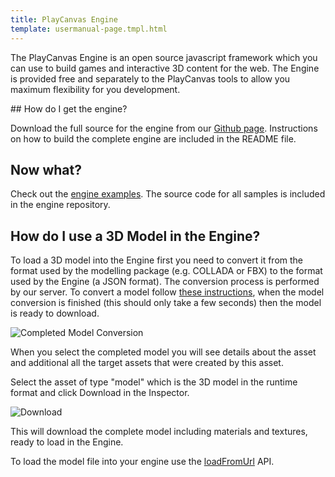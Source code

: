 ```yaml
---
title: PlayCanvas Engine
template: usermanual-page.tmpl.html
---
```


The PlayCanvas Engine is an open source javascript framework which you can use to build games and interactive 3D content for the web. The Engine is provided free and separately to the PlayCanvas tools to allow you maximum flexibility for you development.

## How do I get the engine?

Download the full source for the engine from our [Github page][1]. Instructions on how to build the complete engine are included in the README file.

## Now what?

Check out the [engine examples][2]. The source code for all samples is included in the engine repository.

## How do I use a 3D Model in the Engine?

To load a 3D model into the Engine first you need to convert it from the format used by the modelling package (e.g. COLLADA or FBX) to the format used by the Engine (a JSON format). The conversion process is performed by our server. To convert a model follow [these instructions][3], when the model conversion is finished (this should only take a few seconds) then the model is ready to download.

![Completed Model Conversion][6]

When you select the completed model you will see details about the asset and additional all the target assets that were created by this asset.

Select the asset of type "model" which is the 3D model in the runtime format and click Download in the Inspector.

![Download][7]

This will download the complete model including materials and textures, ready to load in the Engine.

To load the model file into your engine use the [loadFromUrl][5] API.

[1]: https://github.com/playcanvas/engine
[2]: http://playcanvas.github.io
[3]: /user-manual/assets/importing/
[4]: /user-manual/glossary/#target_asset
[5]: /engine/api/stable/symbols/pc.AssetRegistry.html#loadFromUrl
[6]: /images/user-manual/editor/assets-completed.png
[7]: /images/user-manual/editor/download-model.jpg
